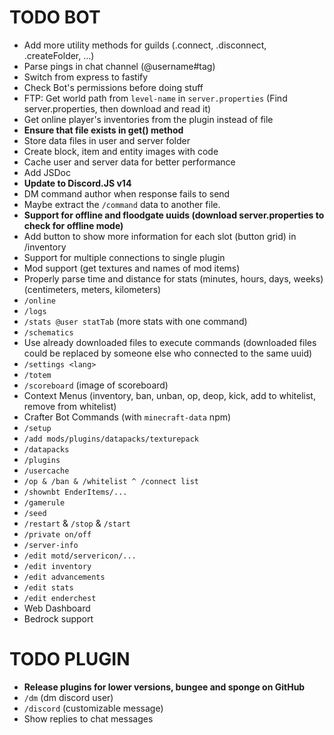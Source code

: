 # TODO BOT

+ Add more utility methods for guilds (.connect, .disconnect, .createFolder, ...)
+ Parse pings in chat channel (@username#tag)
+ Switch from express to fastify
+ Check Bot's permissions before doing stuff
+ FTP: Get world path from `level-name` in `server.properties` (Find server.properties, then download and read it)
+ Get online player's inventories from the plugin instead of file
+ **Ensure that file exists in get() method**
+ Store data files in user and server folder
+ Create block, item and entity images with code
+ Cache user and server data for better performance
+ Add JSDoc
+ **Update to Discord.JS v14**
+ DM command author when response fails to send
+ Maybe extract the `/command` data to another file.
+ **Support for offline and floodgate uuids (download server.properties to check for offline mode)**
+ Add button to show more information for each slot (button grid) in /inventory
+ Support for multiple connections to single plugin
+ Mod support (get textures and names of mod items)
+ Properly parse time and distance for stats (minutes, hours, days, weeks) (centimeters, meters, kilometers)
+ `/online`
+ `/logs`
+ `/stats @user statTab` (more stats with one command)
+ `/schematics`
+ Use already downloaded files to execute commands (downloaded files could be replaced by someone else who connected to the same uuid)
+ `/settings <lang>`
+ `/totem`
+ `/scoreboard` (image of scoreboard)
+ Context Menus (inventory, ban, unban, op, deop, kick, add to whitelist, remove from whitelist)
+ Crafter Bot Commands (with `minecraft-data` npm)
+ `/setup`
+ `/add mods/plugins/datapacks/texturepack`
+ `/datapacks`
+ `/plugins`
+ `/usercache`
+ `/op & /ban & /whitelist ^ /connect list`
+ `/shownbt EnderItems/...`
+ `/gamerule`
+ `/seed`
+ `/restart` & `/stop` & `/start`
+ `/private on/off`
+ `/server-info`
+ `/edit motd/servericon/...`
+ `/edit inventory`
+ `/edit advancements`
+ `/edit stats`
+ `/edit enderchest`
+ Web Dashboard
+ Bedrock support

# TODO PLUGIN
+ **Release plugins for lower versions, bungee and sponge on GitHub**
+ `/dm` (dm discord user)
+ `/discord` (customizable message)
+ Show replies to chat messages